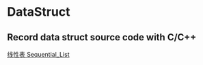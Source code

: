 # DataStruct
Record data struct source code with C/C++
---------
[线性表 Sequential_List](https://github.com/MaJesTySA/DataStruct/blob/master/seq_List.h)
